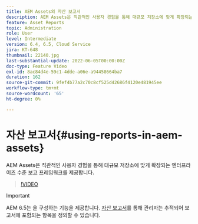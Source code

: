 ```yaml
---
title: AEM Assets의 자산 보고서
description: AEM Assets은 직관적인 사용자 경험을 통해 대규모 저장소에 맞게 확장되는 엔터프라이즈 수준 보고 프레임워크를 제공합니다.
feature: Asset Reports
topic: Administration
role: User
level: Intermediate
version: 6.4, 6.5, Cloud Service
jira: KT-648
thumbnail: 22140.jpg
last-substantial-update: 2022-06-05T00:00:00Z
doc-type: Feature Video
exl-id: 8ac84d4e-59c1-4dde-a06e-a94458664ba7
duration: 162
source-git-commit: 9fef4b77a2c70c8cf525d42686f4120e481945ee
workflow-type: tm+mt
source-wordcount: '65'
ht-degree: 0%

---
```


# 자산 보고서{#using-reports-in-aem-assets}

AEM Assets은 직관적인 사용자 경험을 통해 대규모 저장소에 맞게 확장되는 엔터프라이즈 수준 보고 프레임워크를 제공합니다.

>[!VIDEO](https://video.tv.adobe.com/v/22140?quality=12&learn=on)


>[!IMPORTANT]
>
>AEM 6.5는 을 구성하는 기능을 제공합니다. [자산 보고서](https://experienceleague.adobe.com/docs/experience-manager-65/assets/administer/asset-reports.html#prerequisite-for-reporting)를 통해 관리자는 추적되어 보고서에 포함되는 항목을 정의할 수 있습니다.
